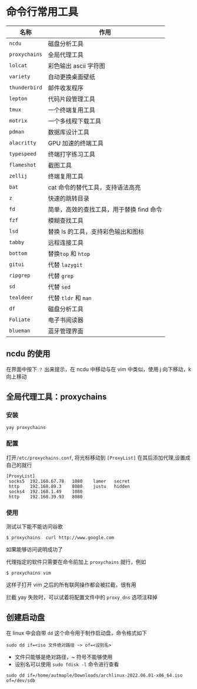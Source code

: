 # 命令行常用工具

| 名称            | 作用                      |
| ------------- | ----------------------- |
| `ncdu`        | 磁盘分析工具                  |
| `proxychains` | 全局代理工具                  |
| `lolcat`      | 彩色输出 ascii 字符图          |
| `variety`     | 自动更换桌面壁纸                |
| `thunderbird` | 邮件收发程序                  |
| `lepton`      | 代码片段管理工具                |
| `tmux`        | 一个终端复用工具                |
| `motrix`      | 一个多线程下载工具               |
| `pdman`       | 数据库设计工具                 |
| `alacritty`   | GPU 加速的终端工具             |
| `typespeed`   | 终端打字练习工具                |
| `flameshot`   | 截图工具                    |
| `zellij`      | 终端复用工具                  |
| `bat`         | cat 命令的替代工具，支持语法高亮      |
| `z`           | 快速的跳转目录                 |
| `fd`          | 简单，高效的查找工具，用于替换 find 命令 |
| `fzf`         | 模糊查找工具                  |
| `lsd`         | 替换 ls 的工具，支持彩色输出和图标     |
| `tabby`       | 远程连接工具                  |
| `bottom`      | 替换`top` 和 `htop`        |
| `gitui`       | 代替 `lazygit`            |
| `ripgrep`     | 代替 `grep`               |
| `sd`          | 代替 `sed`                |
| `tealdeer`    | 代替 `tldr` 和 `man`       |
| `df`          | 磁盘分析工具                  |
| `Foliate`     | 电子书阅读器                  |
| `blueman`     | 蓝牙管理界面                  |

## ncdu 的使用

在界面中按下 `？` 出来提示，在 ncdu 中移动与在 vim 中类似，使用 j 向下移动，k 向上移动

## 全局代理工具：proxychains

### 安装

```shell
yay proxychains
```

### 配置

打开`/etc/proxychains.conf`, 将光标移动到 `[ProxyList]` 在其后添加代理,设置成自己的就行

```text
[ProxyList]
 socks5  192.168.67.78   1080    lamer   secret
 http    192.168.89.3    8080    justu   hidden
 socks4  192.168.1.49    1080 
 http    192.168.39.93   8080 
```

### 使用

测试以下能不能访问谷歌

```shell
$ proxychains  curl http://www.google.com
```

如果能够访问说明成功了

代理指定的软件只需要在命令前加上 `proxychains` 就行，例如

```shell
$ proxychains vim
```

这样子打开 vim 之后的所有联网操作都会被拦截，很有用

拦截 yay 失败时，可以试着将配置文件中的 `proxy_dns` 选项注释掉

## 创建启动盘

在 linux 中会自带 `dd` 这个命令用于制作启动盘，命令格式如下

```shell
sudo dd if=<iso 文件绝对路径 ~> of=<设别名>
```

* 文件只能够是绝对路径，\~ 符号不能够使用
* 设别名可以使用 `sudo fdisk -l` 命令进行查看

```shel
sudo dd if=/home/autmaple/Downloads/archlinux-2022.06.01-x86_64.iso of=/dev/sdb
```

